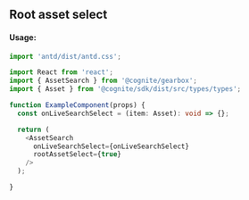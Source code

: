 ## Root asset select

<!-- STORY -->

#### Usage:

```typescript jsx
import 'antd/dist/antd.css';

import React from 'react';
import { AssetSearch } from '@cognite/gearbox';
import { Asset } from '@cognite/sdk/dist/src/types/types';

function ExampleComponent(props) {
  const onLiveSearchSelect = (item: Asset): void => {};

  return (
    <AssetSearch
      onLiveSearchSelect={onLiveSearchSelect}
      rootAssetSelect={true}
    />
  );

}
```
